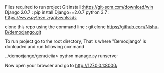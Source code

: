 Files required to run project
Git install  :https://git-scm.com/download/win
Django 2.0.7 : pip install Django==2.0.7
python 3.7   : https://www.python.org/downloads


clone this repo using the command line : 
    git clone https://github.com/Nishu-B/demodjango.git
    

To run project go to the root directory, That is where "Demodjango" is donloaded and run following command

../demodjango/gentelella> python manage.py runserver


Now open your browser and go to http://127.0.0.1:8000/
